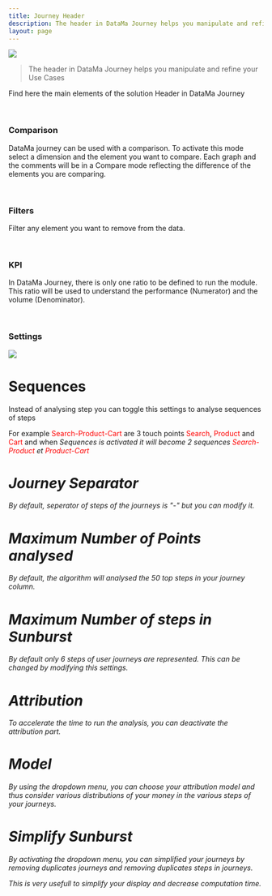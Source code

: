 ```yaml
---
title: Journey Header
description: The header in DataMa Journey helps you manipulate and refine your Use Cases
layout: page
---
```


<img src="{{site.url}}/{{site.baseurl}}/core_app/new/journey/interface/images/journey_header.png">

<br>

> The header in DataMa Journey helps you manipulate and refine your Use Cases

Find here the main elements of the solution Header in DataMa Journey 

<br>

### Comparison

DataMa journey can be used with a comparison. To activate this mode select a dimension and the element you want to compare. Each graph and the comments will be in a Compare mode reflecting the difference of the elements you are comparing. 

<br>

### Filters

Filter any element you want to remove from the data. 

<br>

### KPI

In DataMa Journey, there is only one ratio to be defined to run the module. This ratio will be used to understand the performance (Numerator) and the volume (Denominator).

<br>

### Settings

<img src="{{site.url}}/{{site.baseurl}}/core_app/new/journey/interface/images/journey_settings.jpg">

# Sequences

Instead of analysing step you can toggle this settings to analyse sequences of steps

For example <span style="color:red">Search-Product-Cart</span> are 3 touch points <span style="color:red">Search</span>, <span style="color:red">Product</span> and <span style="color:red">Cart</span> and when <i>Sequences<i> is activated it will become 2 sequences <span style="color:red">Search-Product</span>  et <span style="color:red">Product-Cart</span>

# Journey Separator 

By default, seperator of steps of the journeys is "-" but you can modify it.

# Maximum Number of Points analysed

By default, the algorithm will analysed the 50 top steps in your <i>journey</is> column. 

# Maximum Number of steps in Sunburst

By default only 6 steps of user journeys are represented. This can be changed by modifying this settings.

# Attribution

To accelerate the time to run the analysis, you can deactivate the attribution part.

# Model

By using the dropdown menu, you can choose your attribution model and thus consider various distributions of your money in the various steps of your journeys.

# Simplify Sunburst

By activating the dropdown menu, you can simplified your journeys by removing duplicates journeys and removing duplicates steps in journeys.

This is very usefull to simplify your display and decrease computation time.

